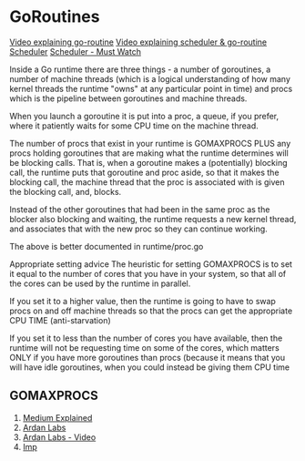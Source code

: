 # GoRoutines

[Video explaining go-routine](https://youtu.be/S-MaTH8WpOM)
[Video explaining scheduler & go-routine](https://youtu.be/MYtUOOizITs)
[Scheduler](https://youtu.be/dKO827FrzUY)
[Scheduler - Must Watch](https://youtu.be/YHRO5WQGh0k)

Inside a Go runtime there are three things - a number of goroutines, a number of machine threads (which is a logical understanding of how many kernel threads the runtime "owns" at any particular point in time) and procs which is the pipeline between goroutines and machine threads.

When you launch a goroutine it is put into a proc, a queue, if you prefer, where it patiently waits for some CPU time on the machine thread.

The number of procs that exist in your runtime is GOMAXPROCS PLUS any procs holding goroutines that are making what the runtime determines will be blocking calls. That is, when a goroutine makes a (potentially) blocking call, the runtime puts that goroutine and proc aside, so that it makes the blocking call, the machine thread that the proc is associated with is given the blocking call, and, blocks.

Instead of the other goroutines that had been in the same proc as the blocker also blocking and waiting, the runtime requests a new kernel thread, and associates that with the new proc so they can continue working.

The above is better documented in runtime/proc.go

Appropriate setting advice
The heuristic for setting GOMAXPROCS is to set it equal to the number of cores that you have in your system, so that all of the cores can be used by the runtime in parallel.

If you set it to a higher value, then the runtime is going to have to swap procs on and off machine threads so that the procs can get the appropriate CPU TIME (anti-starvation)

If you set it to less than the number of cores you have available, then the runtime will not be requesting time on some of the cores, which matters ONLY if you have more goroutines than procs (because it means that you will have idle goroutines, when you could instead be giving them CPU time


## GOMAXPROCS

1. [Medium Explained](https://medium.com/@aditimishra_541/go-performance-with-ubers-automaxprocs-8f31226a92cd)
2. [Ardan Labs](https://www.ardanlabs.com/blog/2024/02/kubernetes-cpu-limits-go.html)
3. [Ardan Labs - Video](https://youtu.be/Dm7yuoYTx54?list=PLq2Nv-Sh8Eba2gEaId35K2aAUFdpbKx9D)
4. [Imp](https://victoriametrics.com/blog/kubernetes-cpu-go-gomaxprocs/)